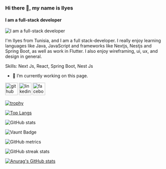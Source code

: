 ### Hi there 👋, my name is Ilyes
#### I am a full-stack developer
![I am a full-stack developer](https://media.licdn.com/dms/image/D4D16AQGG16AxPMagug/profile-displaybackgroundimage-shrink_350_1400/0/1719330300059?e=1724889600&v=beta&t=__9ZmKg7fy1_X2juCRRI27Tqkibvlipdb0dxxoain38)

I'm Ilyes from Tunisia, and I am a full stack-developer. I really enjoy learning languages like Java, JavaScript and frameworks like Nextjs, Nestjs and Spring Boot, as well as work in Flutter. I also enjoy wireframing, ui, ux, and design in general.

Skills: Next Js, React, Spring Boot, Nest Js

- 🔭 I’m currently working on this page. 


[<img src='https://cdn.jsdelivr.net/npm/simple-icons@3.0.1/icons/github.svg' alt='github' height='40'>](https://github.com/https://github.com/ilyesarous/)  [<img src='https://cdn.jsdelivr.net/npm/simple-icons@3.0.1/icons/linkedin.svg' alt='linkedin' height='40'>](https://www.linkedin.com/in/https://www.linkedin.com/in/ilyes-arous//)  [<img src='https://cdn.jsdelivr.net/npm/simple-icons@3.0.1/icons/facebook.svg' alt='facebook' height='40'>](https://www.facebook.com/https://www.facebook.com/ilyes.arous.77/)  

[![trophy](https://github-profile-trophy.vercel.app/?username=https://github.com/ilyesarous/)](https://github.com/ryo-ma/github-profile-trophy)

[![Top Langs](https://github-readme-stats.vercel.app/api/top-langs/?username=https://github.com/ilyesarous/)](https://github.com/anuraghazra/github-readme-stats)

![GitHub stats](https://github-readme-stats.vercel.app/api?username=https://github.com/ilyesarous/&show_icons=true)  

![Vaunt Badge](https://api.vaunt.dev/v1/github/entities/https://github.com/ilyesarous//contributions?format=svg&private=false)  

![GitHub metrics](https://metrics.lecoq.io/https://github.com/ilyesarous/)  

![GitHub streak stats](https://streak-stats.demolab.com/?user=https://github.com/ilyesarous/)  



[![Anurag's GitHub stats](https://github-readme-stats.vercel.app/api?username=ilyesarous&show_icons=true&locale=en)](https://github.com/anuraghazra/github-readme-stats)
